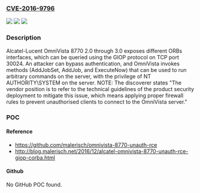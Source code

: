 ### [CVE-2016-9796](https://cve.mitre.org/cgi-bin/cvename.cgi?name=CVE-2016-9796)
![](https://img.shields.io/static/v1?label=Product&message=n%2Fa&color=blue)
![](https://img.shields.io/static/v1?label=Version&message=n%2Fa&color=blue)
![](https://img.shields.io/static/v1?label=Vulnerability&message=n%2Fa&color=brighgreen)

### Description

Alcatel-Lucent OmniVista 8770 2.0 through 3.0 exposes different ORBs interfaces, which can be queried using the GIOP protocol on TCP port 30024. An attacker can bypass authentication, and OmniVista invokes methods (AddJobSet, AddJob, and ExecuteNow) that can be used to run arbitrary commands on the server, with the privilege of NT AUTHORITY\SYSTEM on the server. NOTE: The discoverer states "The vendor position is to refer to the technical guidelines of the product security deployment to mitigate this issue, which means applying proper firewall rules to prevent unauthorised clients to connect to the OmniVista server."

### POC

#### Reference
- https://github.com/malerisch/omnivista-8770-unauth-rce
- http://blog.malerisch.net/2016/12/alcatel-omnivista-8770-unauth-rce-giop-corba.html

#### Github
No GitHub POC found.


